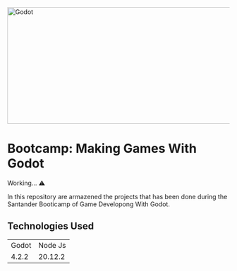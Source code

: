 <img src="https://github.com/AlekssandherMax/godot-course/blob/main/images/Godot.jpg" alt="Godot"  width="650" height="265" style="display: block; margin: auto;">


<h1>Bootcamp: Making Games With Godot</h1>
<p>Working... ⚠️</p>
<p>In this repository are armazened the projects that has been done during the Santander Booticamp of Game Developong With Godot.</p>
<h2>Technologies Used</h2>

 <table>
   <tr> 
     <td>Godot</td>
     <td>Node Js</td>
   </tr>
   <tr>
     <td>4.2.2</td>
     <td>20.12.2</td>
   </tr>
 </table>


